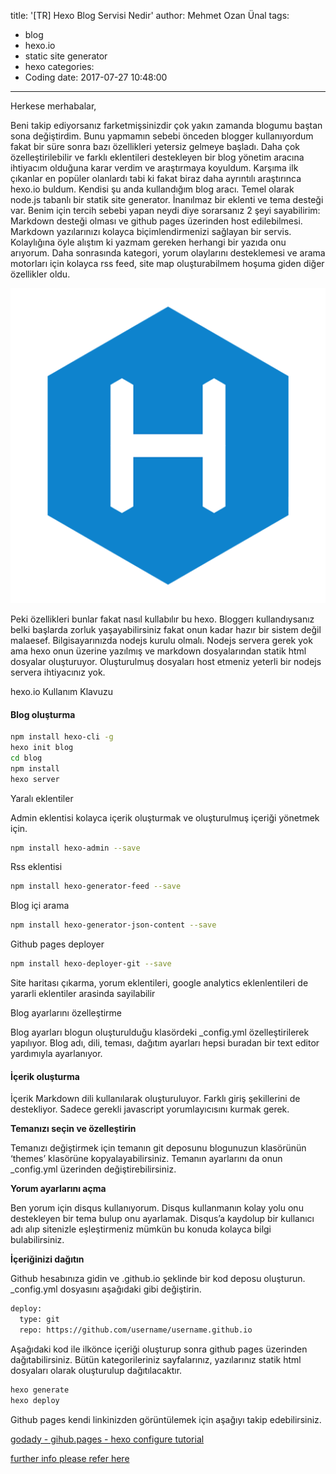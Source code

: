 title: '[TR] Hexo Blog Servisi Nedir'
author: Mehmet Ozan Ünal
tags:
  - blog
  - hexo.io
  - static site generator
  - hexo
categories:
  -  Coding
date: 2017-07-27 10:48:00
---
Herkese merhabalar,

Beni takip ediyorsanız farketmişsinizdir çok yakın zamanda blogumu baştan sona değiştirdim. Bunu yapmamın sebebi önceden blogger kullanıyordum fakat bir süre sonra bazı özellikleri yetersiz gelmeye başladı. Daha çok özelleştirilebilir ve farklı eklentileri destekleyen bir blog yönetim aracına ihtiyacım olduğuna karar verdim ve araştırmaya koyuldum. Karşıma ilk çıkanlar en popüler olanlardı tabi ki fakat biraz daha ayrıntılı araştırınca hexo.io buldum. Kendisi şu anda kullandığım blog aracı. Temel olarak node.js tabanlı bir statik site generator. İnanılmaz bir eklenti ve tema desteği var. Benim için tercih sebebi yapan neydi diye sorarsanız 2 şeyi sayabilirim: Markdown desteği olması ve github pages üzerinden host edilebilmesi. Markdown yazılarınızı kolayca biçimlendirmenizi sağlayan bir servis. Kolaylığına öyle alıştım ki yazmam gereken herhangi bir yazıda onu arıyorum. Daha sonrasında kategori, yorum olaylarını desteklemesi ve arama motorları için kolayca rss feed, site map oluşturabilmem hoşuma giden diğer özellikler oldu.

![](/images/hexo.png)

Peki özellikleri bunlar fakat nasıl kullabılır bu hexo. Bloggerı kullandıysanız belki başlarda zorluk yaşayabilirsiniz fakat onun kadar hazır bir sistem değil malaesef. Bilgisayarınızda nodejs kurulu olmalı. Nodejs servera gerek yok ama hexo onun üzerine yazılmış ve markdown dosyalarından statik html dosyalar oluşturuyor. Oluşturulmuş dosyaları host etmeniz yeterli bir nodejs servera ihtiyacınız yok.

hexo.io Kullanım Klavuzu

#### Blog oluşturma

```sh
npm install hexo-cli -g
hexo init blog
cd blog
npm install
hexo server
```
Yaralı eklentiler

Admin eklentisi kolayca içerik oluşturmak ve oluşturulmuş içeriği yönetmek için.
```sh
npm install hexo-admin --save
```

Rss eklentisi
```sh
npm install hexo-generator-feed --save
```

Blog içi arama
```sh
npm install hexo-generator-json-content --save
```

Github pages deployer
```sh
npm install hexo-deployer-git --save
```

Site haritası çıkarma, yorum eklentileri, google analytics eklenlentileri de yararli eklentiler arasinda sayilabilir

Blog ayarlarını özelleştirme

Blog ayarları blogun oluşturulduğu klasördeki _config.yml özelleştirilerek yapılıyor. Blog adı, dili, teması, dağıtım ayarları hepsi buradan bir text editor yardımıyla ayarlanıyor.

#### İçerik oluşturma

İçerik Markdown dili kullanılarak oluşturuluyor. Farklı giriş şekillerini de destekliyor. Sadece gerekli javascript yorumlayıcısını kurmak gerek.

**Temanızı seçin ve özelleştirin**

Temanızı değiştirmek için temanın git deposunu blogunuzun klasörünün ‘themes’ klasörüne kopyalayabilirsiniz. Temanın ayarlarını da onun _config.yml üzerinden değiştirebilirsiniz.

**Yorum ayarlarını açma**

Ben yorum için disqus kullanıyorum. Disqus kullanmanın kolay yolu onu destekleyen bir tema bulup onu ayarlamak. Disqus’a kaydolup bir kullanıcı adı alıp sitenizle eşleştirmeniz mümkün bu konuda kolayca bilgi bulabilirsiniz.

**İçeriğinizi dağıtın**

Github hesabınıza gidin ve <username>.github.io şeklinde bir kod deposu oluşturun. _config.yml dosyasını aşağıdaki gibi değiştirin.

```sh
deploy:
  type: git
  repo: https://github.com/username/username.github.io
```
Aşağıdaki kod ile ilkönce içeriği oluşturup sonra github pages üzerinden dağıtabilirsiniz. Bütün kategorileriniz sayfalarınız, yazılarınız statik html dosyaları olarak oluşturulup dağıtılacaktır.

```sh
hexo generate
hexo deploy
```

Github pages kendi linkinizden görüntülemek için aşağıyı takip edebilirsiniz.

[godady - gihub.pages - hexo configure tutorial](https://medium.com/@kswanie21/how-to-set-up-godaddy-domain-with-github-pages-a9300366c7b)

[further info please refer here](https://help.github.com/articles/using-a-custom-domain-with-github-pages/)